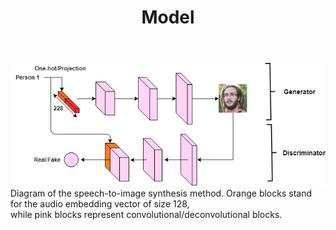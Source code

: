 ﻿---
title: "Model"
bg: blue
color: black
style: center
fa-icon: thumbs-up
---

<img src="./assets/images/name2image.png" alt="model"/>

<br>
Diagram of the speech-to-image synthesis method. Orange blocks stand for the audio embedding vector of size 128,  
<br>
while pink blocks represent convolutional/deconvolutional blocks. 